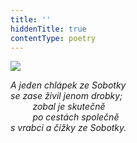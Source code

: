```yaml
---
title: ''
hiddenTitle: true
contentType: poetry
---
```


<section>

![](../Images/104.jpg)

_A jeden chlápek ze Sobotky  
se zase živil jenom drobky;  
         zobal je skutečně  
         po cestách společně  
s vrabci a čížky ze Sobotky._

</section>
